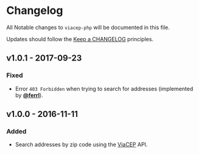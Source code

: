 # Changelog

All Notable changes to `viacep-php` will be documented in this file.

Updates should follow the [Keep a CHANGELOG](http://keepachangelog.com/) principles.

## v1.0.1 - 2017-09-23

### Fixed
- Error `403 Forbidden` when trying to search for addresses (implemented by **[@ferrl](https://github.com/ferrl)**).

## v1.0.0 - 2016-11-11

### Added
- Search addresses by zip code using the [ViaCEP](https://viacep.com.br) API.

